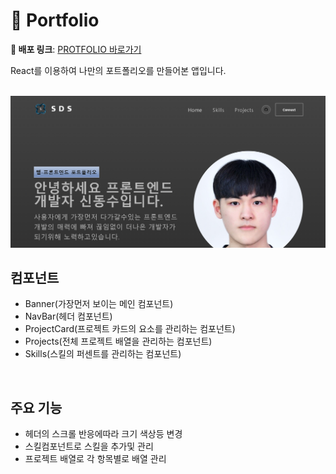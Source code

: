 # 🐣 Portfolio

**🚀 배포 링크**: [PROTFOLIO 바로가기](https://luxury-vacherin-425521.netlify.app/)

React를 이용하여 나만의 포트폴리오를 만들어본 앱입니다.

<br>
  <img src="./protfolio.png"/> 
<br>

## 컴포넌트

- Banner(가장먼저 보이는 메인 컴포넌트)
- NavBar(헤더 컴포넌트)
- ProjectCard(프로젝트 카드의 요소를 관리하는 컴포넌트)
- Projects(전체 프로젝트 배열을 관리하는 컴포넌트)
- Skills(스킬의 퍼센트를 관리하는 컴포넌트)

<br>

## 주요 기능

- 헤더의 스크롤 반응에따라 크기 색상등 변경
- 스킬컴포넌트로 스킬을 추가및 관리
- 프로젝트 배열로 각 항목별로 배열 관리

<br>
